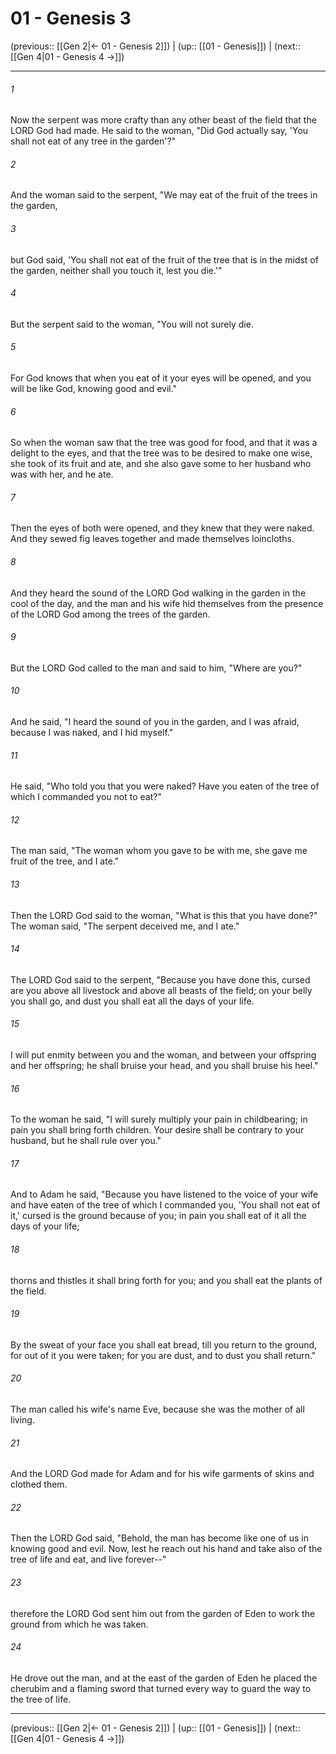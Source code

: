 # 01 - Genesis 3

(previous:: [[Gen 2|← 01 - Genesis 2]]) | (up:: [[01 - Genesis]]) | (next:: [[Gen 4|01 - Genesis 4 →]])

***


###### 1 
Now the serpent was more crafty than any other beast of the field that the LORD God had made. He said to the woman, "Did God actually say, 'You shall not eat of any tree in the garden'?" 

###### 2 
And the woman said to the serpent, "We may eat of the fruit of the trees in the garden, 

###### 3 
but God said, 'You shall not eat of the fruit of the tree that is in the midst of the garden, neither shall you touch it, lest you die.'" 

###### 4 
But the serpent said to the woman, "You will not surely die. 

###### 5 
For God knows that when you eat of it your eyes will be opened, and you will be like God, knowing good and evil." 

###### 6 
So when the woman saw that the tree was good for food, and that it was a delight to the eyes, and that the tree was to be desired to make one wise, she took of its fruit and ate, and she also gave some to her husband who was with her, and he ate. 

###### 7 
Then the eyes of both were opened, and they knew that they were naked. And they sewed fig leaves together and made themselves loincloths. 

###### 8 
And they heard the sound of the LORD God walking in the garden in the cool of the day, and the man and his wife hid themselves from the presence of the LORD God among the trees of the garden. 

###### 9 
But the LORD God called to the man and said to him, "Where are you?" 

###### 10 
And he said, "I heard the sound of you in the garden, and I was afraid, because I was naked, and I hid myself." 

###### 11 
He said, "Who told you that you were naked? Have you eaten of the tree of which I commanded you not to eat?" 

###### 12 
The man said, "The woman whom you gave to be with me, she gave me fruit of the tree, and I ate." 

###### 13 
Then the LORD God said to the woman, "What is this that you have done?" The woman said, "The serpent deceived me, and I ate." 

###### 14 
The LORD God said to the serpent, "Because you have done this, cursed are you above all livestock and above all beasts of the field; on your belly you shall go, and dust you shall eat all the days of your life. 

###### 15 
I will put enmity between you and the woman, and between your offspring and her offspring; he shall bruise your head, and you shall bruise his heel." 

###### 16 
To the woman he said, "I will surely multiply your pain in childbearing; in pain you shall bring forth children. Your desire shall be contrary to your husband, but he shall rule over you." 

###### 17 
And to Adam he said, "Because you have listened to the voice of your wife and have eaten of the tree of which I commanded you, 'You shall not eat of it,' cursed is the ground because of you; in pain you shall eat of it all the days of your life; 

###### 18 
thorns and thistles it shall bring forth for you; and you shall eat the plants of the field. 

###### 19 
By the sweat of your face you shall eat bread, till you return to the ground, for out of it you were taken; for you are dust, and to dust you shall return." 

###### 20 
The man called his wife's name Eve, because she was the mother of all living. 

###### 21 
And the LORD God made for Adam and for his wife garments of skins and clothed them. 

###### 22 
Then the LORD God said, "Behold, the man has become like one of us in knowing good and evil. Now, lest he reach out his hand and take also of the tree of life and eat, and live forever--" 

###### 23 
therefore the LORD God sent him out from the garden of Eden to work the ground from which he was taken. 

###### 24 
He drove out the man, and at the east of the garden of Eden he placed the cherubim and a flaming sword that turned every way to guard the way to the tree of life.

***

(previous:: [[Gen 2|← 01 - Genesis 2]]) | (up:: [[01 - Genesis]]) | (next:: [[Gen 4|01 - Genesis 4 →]])
